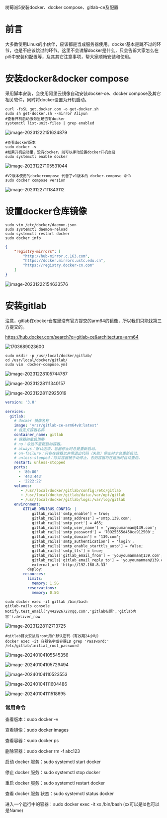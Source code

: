 树莓派5安装docker、docker compose、gitlab-ce及配置

# 前言

大多数使用Linux的小伙伴，应该都是当成服务器使用。docker基本是跳不过的环节，也是不应该跳过的环节。这里不会讲解docker是什么，只会告诉大家怎么在pi5中安装和配置等，及其其它注意事项，帮大家顺畅安装和使用。

# 安装docker&docker compose

采用脚本安装，会使用阿里云镜像自动安装docker-ce、docker compose及其它相关软件，同时将docker设置为开机启动。

```shell
curl -fsSL get.docker.com -o get-docker.sh
sudo sh get-docker.sh --mirror Aliyun
#查看开机启动服务里是否有docker
systemctl list-unit-files | grep enabled
```

![image-20231222151624879](index.assets/image-20231227122132239.png)

```shell
#查看docker版本
sudo docker -v
#如果开机启动里，没有docker，则可以手动设置docker开机自启
sudo systemctl enable docker
```

![image-20231227105531044](index.assets/image-20231227105531044.png)

```shell
#V2版本使用的dockercompose 代替了v1版本的 docker-compose 命令 
sudo docker compose version
```



![image-20231227111843112](index.assets/image-20231227111843112.png)

# 设置docker仓库镜像

```shell
sudo vim /etc/docker/daemon.json
sudo systemctl daemon-reload
sudo systemctl restart docker
sudo docker info
```

```json
{
	"registry-mirrors": [
		"http://hub-mirror.c.163.com",
		"https://docker.mirrors.ustc.edu.cn",
		"https://registry.docker-cn.com"
	]
}
```

 ![image-20231222154633576](index.assets/image-20231222154633576.png)

# 安装gitlab

注意，gitlab在docker仓库里没有官方提交的arm64的镜像，所以我们只能找第三方提交的。

https://hub.docker.com/search?q=gitlab-ce&architecture=arm64

![1703689023600](index.assets/1703689023600.png)

```shell
sudo mkdir -p /usr/local/docker/gitlab/
cd /usr/local/docker/gitlab/
sudo vim  docker-compose.yml
```

![image-20231228105744787](index.assets/image-20231228105744787.png)

![image-20231228111340157](index.assets/image-20231228111340157.png)

![image-20231228112925019](index.assets/image-20231228112925019.png)

```yaml
version: '3.8' 
 
services: 
  gitlab: 
  	# docker 镜像名称
    image: 'yrzr/gitlab-ce-arm64v8:latest' 
    # 自定义容器名称
    container_name: gitlab
    # 容器的重启策略
    # no：永远不重新启动容器。
    # always：默认选项，容器停止时总是重新启动。
    # on-failure：只有在容器以非零退出代码（失败）停止时才会重新启动。
    # unless-stopped：除非容器被手动停止，否则容器将在退出时自动重启。
    restart: unless-stopped 
    ports: 
      - '80:80' 
      - '443:443' 
      - '2222:22' 
    volumes: 
       - /usr/local/docker/gitlab/config:/etc/gitlab 
       - /usr/local/docker/gitlab/data:/var/opt/gitlab 
       - /usr/local/docker/gitlab/logs:/var/log/gitlab
    environment:
        GITLAB_OMNIBUS_CONFIG: |
            gitlab_rails['smtp_enable'] = true;
            gitlab_rails['smtp_address'] ='smtp.139.com';
            gitlab_rails['smtp_port'] = 465;
            gitlab_rails['smtp_user_name'] = 'youyoumanman@139.com';
            gitlab_rails['smtp_password'] = '70925555d458ca912500';
            gitlab_rails['smtp_domain'] = '139.com';
            gitlab_rails['smtp_authentication'] = 'login';
            gitlab_rails['smtp_enable_starttls_auto'] = false;
            gitlab_rails['smtp_tls'] = true;
            gitlab_rails['gitlab_email_from'] = 'youyoumanman@139.com';
            gitlab_rails['gitlab_email_reply_to'] = 'youyoumanman@139.com';      
            external_url 'http://192.168.8.33'
          deploy:
        resources:
          limits:
            memory: 1.5G
          reservations:
            memory: 0.5G 
```

```shell
sudo docker exec -it gitlab /bin/bash
gitlab-rails console
Notify.test_email('y442926727@qq.com','gitlab标题','gitlab内容').deliver_now
```

![image-20231228112713725](index.assets/image-20231228112713725.png)

```
#gitlab首次安装后root用户默认密码（有效期24小时）
docker exec -it 容器名字或容器ID grep 'Password:' /etc/gitlab/initial_root_password
```



![image-20240104105545356](index.assets/image-20240104105545356.png)

![image-20240104105729494](index.assets/image-20240104105729494.png)

![image-20240104110523553](index.assets/image-20240104110523553.png)

![image-20240104111604486](index.assets/image-20240104111604486.png)

![image-20240104111518695](index.assets/image-20240104111518695.png)

### 常用命令

查看版本：sudo docker -v

查看镜像：sudo docker images

查看容器：sudo docker ps

删除容器：sudo docker rm -f abc123

 

启动 docker 服务：sudo systemctl start docker

停止 docker 服务：sudo systemctl stop docker 

重启 docker 服务：sudo systemctl restart docker

查看 docker 服务 状态：sudo systemctl status docker



进入一个运行中的容器：sudo docker exec -it xx /bin/bash (xx可以是Id也可以是Name)
